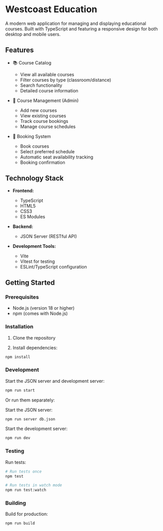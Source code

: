 # Westcoast Education

A modern web application for managing and displaying educational courses. Built with TypeScript and featuring a responsive design for both desktop and mobile users.

## Features

- 📚 Course Catalog

  - View all available courses
  - Filter courses by type (classroom/distance)
  - Search functionality
  - Detailed course information

- 📝 Course Management (Admin)

  - Add new courses
  - View existing courses
  - Track course bookings
  - Manage course schedules

- 📅 Booking System
  - Book courses
  - Select preferred schedule
  - Automatic seat availability tracking
  - Booking confirmation

## Technology Stack

- **Frontend:**

  - TypeScript
  - HTML5
  - CSS3
  - ES Modules

- **Backend:**

  - JSON Server (RESTful API)

- **Development Tools:**
  - Vite
  - Vitest for testing
  - ESLint/TypeScript configuration

## Getting Started

### Prerequisites

- Node.js (version 18 or higher)
- npm (comes with Node.js)

### Installation

1. Clone the repository

2. Install dependencies:

```bash
npm install
```

### Development

Start the JSON server and development server:

```bash
npm run start
```

Or run them separately:

Start the JSON server:

```bash
npm run server db.json
```

Start the development server:

```bash
npm run dev
```

### Testing

Run tests:

```bash
# Run tests once
npm test

# Run tests in watch mode
npm run test:watch
```

### Building

Build for production:

```bash
npm run build
```
